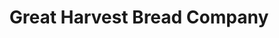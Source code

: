 ---
title: "Great Harvest Bread Company"
url: /taylorsville/great-harvest-bread-company/
shop: bakery
---